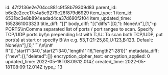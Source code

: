 id: 47f2136e2e704cc881c9f58b79309d83
parent_id: b6d2c2eee17e4a5e9279e26f879d6929
item_type: 1
item_id: 6531bc3e8b894eadad4ca37d690f2f04
item_updated_time: 1652861003323
title_diff: "[]"
body_diff: "[{\"diffs\":[[0,\"t: None\\\n\"],[1,\"-p PORTS\\\nComma separated list of ports / port ranges to scan. Specify TCP/UDP ports by\\\n                        prepending list with T:/U: To scan both TCP/UDP, put port(s) at start or specify B:\\\n                        e.g. 53,T:21-25,80,U:123,B:123. Default: None\\\n\"],[0,\"```\\\n\\\n# R\"]],\"start1\":340,\"start2\":340,\"length1\":16,\"length2\":281}]"
metadata_diff: {"new":{},"deleted":[]}
encryption_cipher_text: 
encryption_applied: 0
updated_time: 2022-05-18T08:09:12.014Z
created_time: 2022-05-18T08:09:12.014Z
type_: 13